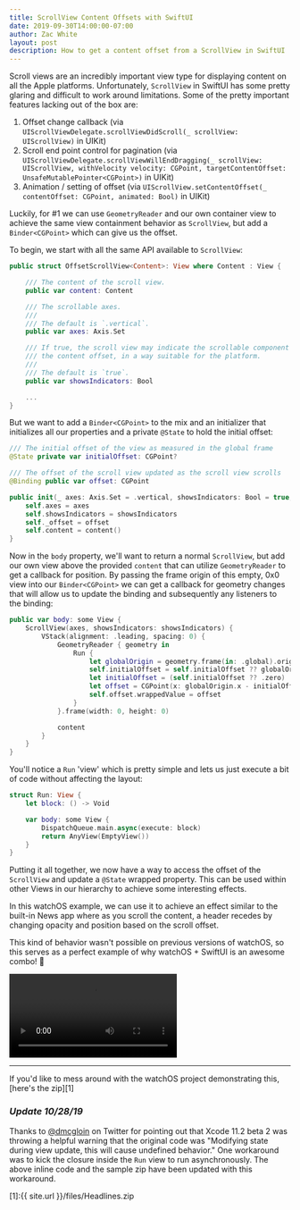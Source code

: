 ```yaml
---
title: ScrollView Content Offsets with SwiftUI
date: 2019-09-30T14:00:00-07:00
author: Zac White
layout: post
description: How to get a content offset from a ScrollView in SwiftUI
---
```


Scroll views are an incredibly important view type for displaying content on all the Apple platforms. Unfortunately, `ScrollView` in SwiftUI has some pretty glaring and difficult to work around limitations. Some of the pretty important features lacking out of the box are:
1. Offset change callback (via `UIScrollViewDelegate.scrollViewDidScroll(_ scrollView: UIScrollView)` in UIKit)
1. Scroll end point control for pagination (via `UIScrollViewDelegate.scrollViewWillEndDragging(_ scrollView: UIScrollView, withVelocity velocity: CGPoint, targetContentOffset: UnsafeMutablePointer<CGPoint>)` in UIKit)
1. Animation / setting of offset (via `UIScrollView.setContentOffset(_ contentOffset: CGPoint, animated: Bool)` in UIKit)

Luckily, for #1 we can use `GeometryReader` and our own container view to achieve the same view containment behavior as `ScrollView`, but add a `Binder<CGPoint>` which can give us the offset.

To begin, we start with all the same API available to `ScrollView`:

```swift
public struct OffsetScrollView<Content>: View where Content : View {

    /// The content of the scroll view.
    public var content: Content

    /// The scrollable axes.
    ///
    /// The default is `.vertical`.
    public var axes: Axis.Set

    /// If true, the scroll view may indicate the scrollable component of
    /// the content offset, in a way suitable for the platform.
    ///
    /// The default is `true`.
    public var showsIndicators: Bool

    ...
}
```

But we want to add a `Binder<CGPoint>` to the mix and an initializer that initializes all our properties and a private `@State` to hold the initial offset:

```swift
/// The initial offset of the view as measured in the global frame
@State private var initialOffset: CGPoint?

/// The offset of the scroll view updated as the scroll view scrolls
@Binding public var offset: CGPoint

public init(_ axes: Axis.Set = .vertical, showsIndicators: Bool = true, offset: Binding<CGPoint> = .constant(.zero), @ViewBuilder content: () -> Content) {
    self.axes = axes
    self.showsIndicators = showsIndicators
    self._offset = offset
    self.content = content()
}
```

Now in the `body` property, we'll want to return a normal `ScrollView`, but add our own view above the provided `content` that can utilize `GeometryReader` to get a callback for position. By passing the frame origin of this empty, 0x0 view into our `Binder<CGPoint>` we can get a callback for geometry changes that will allow us to update the binding and subsequently any listeners to the binding:

```swift
public var body: some View {
    ScrollView(axes, showsIndicators: showsIndicators) {
        VStack(alignment: .leading, spacing: 0) {
            GeometryReader { geometry in
                Run {
                    let globalOrigin = geometry.frame(in: .global).origin
                    self.initialOffset = self.initialOffset ?? globalOrigin
                    let initialOffset = (self.initialOffset ?? .zero)
                    let offset = CGPoint(x: globalOrigin.x - initialOffset.x, y: globalOrigin.y - initialOffset.y)
                    self.offset.wrappedValue = offset
                }
            }.frame(width: 0, height: 0)

            content
        }
    }
}
```

You'll notice a `Run` 'view' which is pretty simple and lets us just execute a bit of code without affecting the layout:

```swift
struct Run: View {
    let block: () -> Void

    var body: some View {
        DispatchQueue.main.async(execute: block)
        return AnyView(EmptyView())
    }
}
```

Putting it all together, we now have a way to access the offset of the `ScrollView` and update a `@State` wrapped property. This can be used within other Views in our hierarchy to achieve some interesting effects.

In this watchOS example, we can use it to achieve an effect similar to the built-in News app where as you scroll the content, a header recedes by changing opacity and position based on the scroll offset.

This kind of behavior wasn't possible on previous versions of watchOS, so this serves as a perfect example of why watchOS + SwiftUI is an awesome combo! 🎉

<video height="auto" controls="controls" preload="auto" onclick="this.play()">
  <source src="/assets/images/corgi-news-watch.mp4" type="video/mp4">
</video>

<hr />

If you'd like to mess around with the watchOS project demonstrating this, [here's the zip][1]

### *Update 10/28/19*
Thanks to [@dmcgloin](https://twitter.com/dmcgloin) on Twitter for pointing out that Xcode 11.2 beta 2 was throwing a helpful warning that the original code was "Modifying state during view update, this will cause undefined behavior." One workaround was to kick the closure inside the `Run` view to run asynchronously. The above inline code and the sample zip have been updated with this workaround.

[1]:{{ site.url }}/files/Headlines.zip
